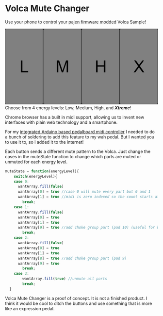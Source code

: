 # Volca Mute Changer

Use your phone to control your [pajen firmware modded](https://ranzee.com/volca-fm-firmware-1-09-unofficial/) Volca Sample!

![4 buttons labeled L, M, H, X](/volcaMuteChangerScreenshot.png)
Choose from 4 energy levels: Low, Medium, High, and __*Xtreme*__!

Chrome browser has a built in midi support, allowing us to invent new interfaces with plain web technology and a smartphone.

For my [integrated Arduino based pedalboard midi controller](https://github.com/EvanBurnette/pedalBoardMidiController) I needed to do a bunch of soldering to add this feature to my wah pedal. But I wanted you to use it to, so I added it to the internet!

Each button sends a different mute pattern to the Volca. Just change the cases in the muteState function to change which parts are muted or unmuted for each energy level.

```javascript
muteState = function(energyLevel){
    switch(energyLevel){
    case 0:
      wantArray.fill(false)
      wantArray[0] = true //case 0 will mute every part but 0 and 1
      wantArray[1] = true //midi is zero indexed so the count starts at 0 instead of 1
    	break;
    case 1:
      wantArray.fill(false)
      wantArray[0] = true
      wantArray[1] = true
      wantArray[9] = true //add choke group part (pad 10) (useful for high-hats)
    	break;
    case 2:
      wantArray.fill(false)
      wantArray[0] = true
      wantArray[1] = true
      wantArray[8] = true //add choke group part (pad 9)
      wantArray[9] = true 
    	break;
    case 3:
    	wantArray.fill(true) //unmute all parts
    	break;
  }
```

Volca Mute Changer is a proof of concept. It is not a finished product. I think it would be cool to ditch the buttons and use something that is more like an expression pedal.